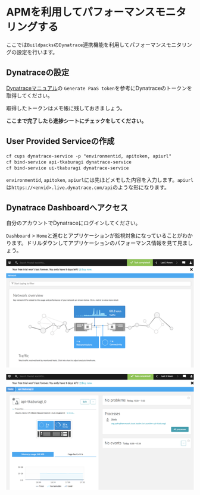 # APMを利用してパフォーマンスモニタリングする
ここでは`Buildpacks`の`Dynatrace`連携機能を利用してパフォーマンスモニタリングの設定を行います。

## Dynatraceの設定
[Dynatraceマニュアル](https://www.dynatrace.com/support/help/cloud-platforms/cloud-foundry/application-only/deploy-oneagent-on-cloud-foundry-for-application-only-monitoring/)の
`Generate PaaS token`を参考にDynatraceのトークンを取得してください。

取得したトークンはメモ帳に残しておきましょう。

**ここまで完了したら進捗シートにチェックをしてください。**

## User Provided Serviceの作成
```shell
cf cups dynatrace-service -p "environmentid, apitoken, apiurl"
cf bind-service api-tkaburagi dynatrace-service
cf bind-service ui-tkaburagi dynatrace-service
```

`environmentid`, `apitoken`, `apiurl`には先ほどメモした内容を入力します。`apiurl`は`https://<envid>.live.dynatrace.com/api`のような形になります。

## Dynatrace Dashboardへアクセス
自分のアカウントでDynatraceにログインしてください。

`Dashboard` > `Home`と進むとアプリケーションが監視対象になっていることがわかります。ドリルダウンしてアプリケーションのパフォーマンス情報を見て見ましょう。

![image](https://github.com/tkaburagi/pcf-developer-workshop/blob/master/img/apm-1.png)

![image](https://github.com/tkaburagi/pcf-developer-workshop/blob/master/img/apm-2.png)